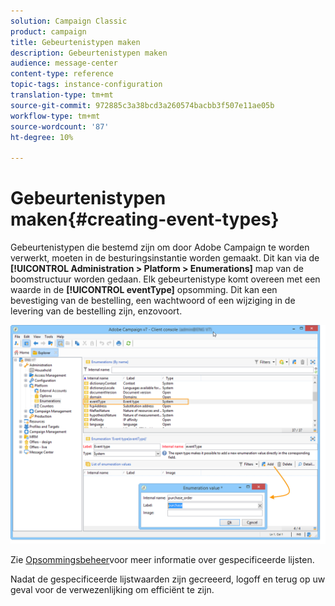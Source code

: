 ```yaml
---
solution: Campaign Classic
product: campaign
title: Gebeurtenistypen maken
description: Gebeurtenistypen maken
audience: message-center
content-type: reference
topic-tags: instance-configuration
translation-type: tm+mt
source-git-commit: 972885c3a38bcd3a260574bacbb3f507e11ae05b
workflow-type: tm+mt
source-wordcount: '87'
ht-degree: 10%

---
```



# Gebeurtenistypen maken{#creating-event-types}

Gebeurtenistypen die bestemd zijn om door Adobe Campaign te worden verwerkt, moeten in de besturingsinstantie worden gemaakt. Dit kan via de **[!UICONTROL Administration > Platform > Enumerations]** map van de boomstructuur worden gedaan. Elk gebeurtenistype komt overeen met een waarde in de **[!UICONTROL eventType]** opsomming. Dit kan een bevestiging van de bestelling, een wachtwoord of een wijziging in de levering van de bestelling zijn, enzovoort.

![](assets/messagecenter_eventtype_enum_001.png)

Zie [Opsommingsbeheer](../../platform/using/managing-enumerations.md)voor meer informatie over gespecificeerde lijsten.

Nadat de gespecificeerde lijstwaarden zijn gecreeerd, logoff en terug op uw geval voor de verwezenlijking om efficiënt te zijn.
